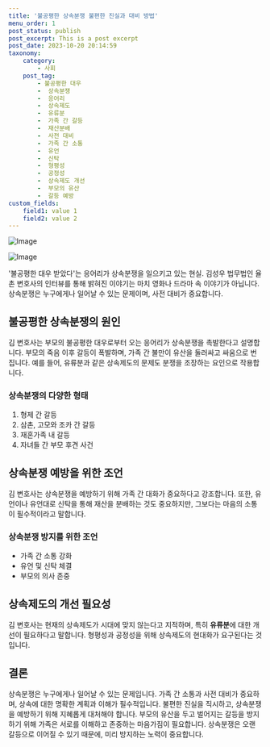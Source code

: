 ```yaml
---
title: '불공평한 상속분쟁 불편한 진실과 대비 방법'
menu_order: 1
post_status: publish
post_excerpt: This is a post excerpt
post_date: 2023-10-20 20:14:59
taxonomy:
    category:
        - 사회
    post_tag:
        - 불공평한 대우
        -  상속분쟁
        -  응어리
        -  상속제도
        -  유류분
        -  가족 간 갈등
        -  재산분배
        -  사전 대비
        -  가족 간 소통
        -  유언
        -  신탁
        -  형평성
        -  공정성
        -  상속제도 개선
        -  부모의 유산
        -  갈등 예방
custom_fields:
    field1: value 1
    field2: value 2
---
```


![Image](https://imgnews.pstatic.net/image/015/2024/02/07/0004946228_001_20240207150705931.jpg?type=w647)

![Image](https://imgnews.pstatic.net/image/015/2024/02/07/0004946228_002_20240207150705963.jpg?type=w647)


'불공평한 대우 받았다'는 응어리가 상속분쟁을 일으키고 있는 현실. 김성우 법무법인 율촌 변호사의 인터뷰를 통해 밝혀진 이야기는 마치 영화나 드라마 속 이야기가 아닙니다. 상속분쟁은 누구에게나 일어날 수 있는 문제이며, 사전 대비가 중요합니다. 

## 불공평한 상속분쟁의 원인
김 변호사는 부모의 불공평한 대우로부터 오는 응어리가 상속분쟁을 촉발한다고 설명합니다. 부모의 죽음 이후 갈등이 폭발하며, 가족 간 불만이 유산을 둘러싸고 싸움으로 번집니다. 예를 들어, 유류분과 같은 상속제도의 문제도 분쟁을 조장하는 요인으로 작용합니다.

### 상속분쟁의 다양한 형태
1. 형제 간 갈등
2. 삼촌, 고모와 조카 간 갈등
3. 재혼가족 내 갈등
4. 자녀들 간 부모 후견 사건

## 상속분쟁 예방을 위한 조언
김 변호사는 상속분쟁을 예방하기 위해 가족 간 대화가 중요하다고 강조합니다. 또한, 유언이나 유언대로 신탁을 통해 재산을 분배하는 것도 중요하지만, 그보다는 마음의 소통이 필수적이라고 말합니다. 

### 상속분쟁 방지를 위한 조언
- 가족 간 소통 강화
- 유언 및 신탁 체결
- 부모의 의사 존중

## 상속제도의 개선 필요성
김 변호사는 현재의 상속제도가 시대에 맞지 않는다고 지적하며, 특히 **유류분**에 대한 개선이 필요하다고 말합니다. 형평성과 공정성을 위해 상속제도의 현대화가 요구된다는 것입니다.

## 결론
상속분쟁은 누구에게나 일어날 수 있는 문제입니다. 가족 간 소통과 사전 대비가 중요하며, 상속에 대한 명확한 계획과 이해가 필수적입니다. 불편한 진실을 직시하고, 상속분쟁을 예방하기 위해 지혜롭게 대처해야 합니다. 부모의 유산을 두고 벌어지는 갈등을 방지하기 위해 가족은 서로를 이해하고 존중하는 마음가짐이 필요합니다. 상속분쟁은 오랜 갈등으로 이어질 수 있기 때문에, 미리 방지하는 노력이 중요합니다.
